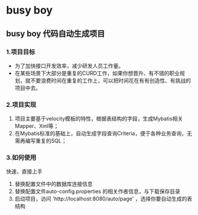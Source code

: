 # busy boy

## busy boy 代码自动生成项目

### 1.项目目标

- 为了加快接口开发效率，减少研发人员工作量。
- 在某些场景下大部分是重复的CURD工作，如果你想晋升、有不错的职业规划，就不要浪费时间在重复的工作上，可以把时间花在有有创造性、有挑战的项目中去。

### 2.项目实现

1. 项目主要基于velocity模板的特性，根据表结构的字段，生成Mybatis相关Mapper、Xml等；
2. 在Mybatis标准的基础上，自动生成字段查询Criteria，便于各种业务查询，无需再编写重复的SQL；

### 3.如何使用

快速，直接上手

1. 替换配置文件中的数据库连接信息
2. 替换配置文件auto-config.properties 的相关作者信息，与下载保存目录
3. 启动项目，访问 'http://localhost:8080/auto/page' ，选择你要自动生成的表结构